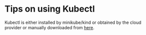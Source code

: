 # Tips on using Kubectl

Kubectl is either installed by minikube/kind or obtained by the cloud provider or manually downloaded from [here](https://kubernetes.io/docs/tasks/tools/install-kubectl/).


